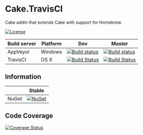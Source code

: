# Cake.TravisCI

Cake addin that extends Cake with support for Homebrew.

[![License](http://img.shields.io/:license-mit-blue.svg)](https://raw.githubusercontent.com/RLittlesII/Cake.TravisCI/master/LICENSE)

| Build server                | Platform     | Dev    | Master             |
|-----------------------------|--------------|--------------|---------------------------------------------------------------------------------------------------------------------------|
| AppVeyor                    | Windows      |  [![Build status](https://ci.appveyor.com/api/projects/status/bvxpbhtyrhr88bfj/branch/dev?svg=true)](https://ci.appveyor.com/project/RLittlesII/cake-travisci/branch/dev) | [![Build status](https://ci.appveyor.com/api/projects/status/bvxpbhtyrhr88bfj/branch/master?svg=true)](https://ci.appveyor.com/project/RLittlesII/cake-travisci/branch/master) |
| TravisCI                    | OS X | [![Build Status](https://api.travis-ci.org/RLittlesII/Cake.TravisCI.svg?branch=dev)](https://travis-ci.org/RLittlesII/Cake.TravisCI) | [![Build Status](https://api.travis-ci.org/RLittlesII/Cake.TravisCI.svg?branch=master)](https://travis-ci.org/RLittlesII/Cake.TravisCI) |

## Information
| | Stable |
|---|---|
|NuGet|[![NuGet](https://img.shields.io/nuget/v/Cake.TravisCI.svg)](https://www.nuget.org/packages/Cake.TravisCI)

## Code Coverage
[![Coverage Status](https://coveralls.io/repos/github/RLittlesII/Cake.TravisCI/badge.svg?branch=dev)](https://coveralls.io/github/RLittlesII/Cake.TravisCI?branch=dev)